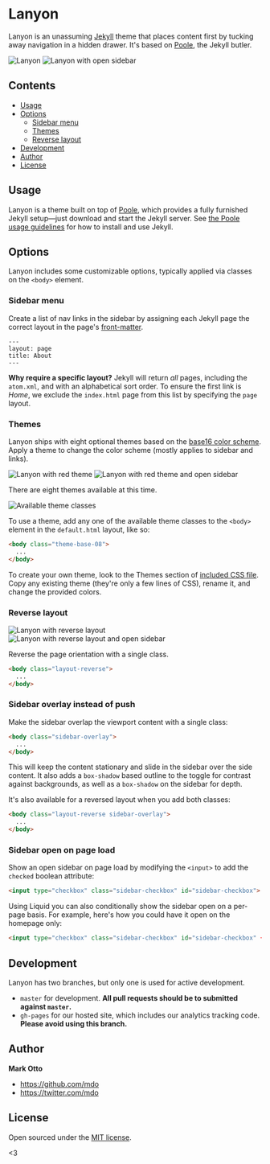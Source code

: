 # Lanyon

Lanyon is an unassuming [Jekyll](http://jekyllrb.com) theme that places content first by tucking away navigation in a hidden drawer. It's based on [Poole](http://getpoole.com), the Jekyll butler.

![Lanyon](https://f.cloud.github.com/assets/98681/1825266/be03f014-71b0-11e3-9539-876e61530e24.png)
![Lanyon with open sidebar](https://f.cloud.github.com/assets/98681/1825267/be04a914-71b0-11e3-966f-8afe9894c729.png)


## Contents

- [Usage](#usage)
- [Options](#options)
  - [Sidebar menu](#sidebar-menu)
  - [Themes](#themes)
  - [Reverse layout](#reverse-layout)
- [Development](#development)
- [Author](#author)
- [License](#license)


## Usage

Lanyon is a theme built on top of [Poole](https://github.com/poole/poole), which provides a fully furnished Jekyll setup—just download and start the Jekyll server. See [the Poole usage guidelines](https://github.com/poole/poole#usage) for how to install and use Jekyll.


## Options

Lanyon includes some customizable options, typically applied via classes on the `<body>` element.


### Sidebar menu

Create a list of nav links in the sidebar by assigning each Jekyll page the correct layout in the page's [front-matter](http://jekyllrb.com/docs/frontmatter/).

```
---
layout: page
title: About
---
```

**Why require a specific layout?** Jekyll will return *all* pages, including the `atom.xml`, and with an alphabetical sort order. To ensure the first link is *Home*, we exclude the `index.html` page from this list by specifying the `page` layout.


### Themes

Lanyon ships with eight optional themes based on the [base16 color scheme](https://github.com/chriskempson/base16). Apply a theme to change the color scheme (mostly applies to sidebar and links).

![Lanyon with red theme](https://f.cloud.github.com/assets/98681/1825270/be065110-71b0-11e3-9ed8-9b8de753a4af.png)
![Lanyon with red theme and open sidebar](https://f.cloud.github.com/assets/98681/1825269/be05ec20-71b0-11e3-91ea-a9138ef07186.png)

There are eight themes available at this time.

![Available theme classes](https://f.cloud.github.com/assets/98681/1817044/e5b0ec06-6f68-11e3-83d7-acd1942797a1.png)

To use a theme, add any one of the available theme classes to the `<body>` element in the `default.html` layout, like so:

```html
<body class="theme-base-08">
  ...
</body>
```

To create your own theme, look to the Themes section of [included CSS file](https://github.com/poole/lanyon/blob/master/public/css/lanyon.css). Copy any existing theme (they're only a few lines of CSS), rename it, and change the provided colors.


### Reverse layout

![Lanyon with reverse layout](https://f.cloud.github.com/assets/98681/1825265/be03f2e4-71b0-11e3-89f1-360705524495.png)
![Lanyon with reverse layout and open sidebar](https://f.cloud.github.com/assets/98681/1825268/be056174-71b0-11e3-88c8-5055bca4307f.png)

Reverse the page orientation with a single class.

```html
<body class="layout-reverse">
  ...
</body>
```


### Sidebar overlay instead of push

Make the sidebar overlap the viewport content with a single class:

```html
<body class="sidebar-overlay">
  ...
</body>
```

This will keep the content stationary and slide in the sidebar over the side content. It also adds a `box-shadow` based outline to the toggle for contrast against backgrounds, as well as a `box-shadow` on the sidebar for depth.

It's also available for a reversed layout when you add both classes:

```html
<body class="layout-reverse sidebar-overlay">
  ...
</body>
```

### Sidebar open on page load

Show an open sidebar on page load by modifying the `<input>` to add the `checked` boolean attribute:

```html
<input type="checkbox" class="sidebar-checkbox" id="sidebar-checkbox">
```

Using Liquid you can also conditionally show the sidebar open on a per-page basis. For example, here's how you could have it open on the homepage only:

```html
<input type="checkbox" class="sidebar-checkbox" id="sidebar-checkbox" {% if page.title =="Home" %}checked{% endif %}>
```

## Development

Lanyon has two branches, but only one is used for active development.

- `master` for development.  **All pull requests should be to submitted against `master`.**
- `gh-pages` for our hosted site, which includes our analytics tracking code. **Please avoid using this branch.**


## Author

**Mark Otto**
- <https://github.com/mdo>
- <https://twitter.com/mdo>


## License

Open sourced under the [MIT license](LICENSE.md).

<3
